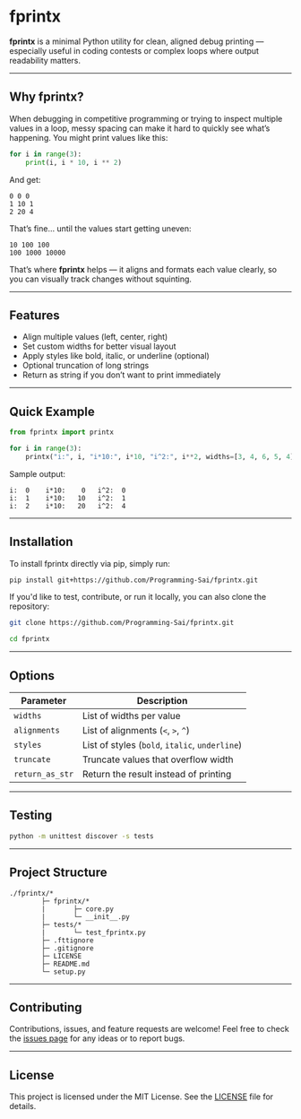 # fprintx

**fprintx** is a minimal Python utility for clean, aligned debug printing — especially useful in coding contests or complex loops where output readability matters.

---

## Why fprintx?

When debugging in competitive programming or trying to inspect multiple values in a loop, messy spacing can make it hard to quickly see what’s happening. You might print values like this:

```python
for i in range(3):
    print(i, i * 10, i ** 2)
```

And get:

```
0 0 0
1 10 1
2 20 4
```

That’s fine… until the values start getting uneven:

```
10 100 100
100 1000 10000
```

That’s where **fprintx** helps — it aligns and formats each value clearly, so you can visually track changes without squinting.

---

## Features

- Align multiple values (left, center, right)
- Set custom widths for better visual layout
- Apply styles like bold, italic, or underline (optional)
- Optional truncation of long strings
- Return as string if you don’t want to print immediately

---

## Quick Example

```python
from fprintx import printx

for i in range(3):
    printx("i:", i, "i*10:", i*10, "i^2:", i**2, widths=[3, 4, 6, 5, 4])
```

Sample output:

```
i:  0    i*10:    0   i^2:  0
i:  1    i*10:   10   i^2:  1
i:  2    i*10:   20   i^2:  4
```

---

## Installation

To install fprintx directly via pip, simply run:

```bash
pip install git+https://github.com/Programming-Sai/fprintx.git
```

If you'd like to test, contribute, or run it locally, you can also clone the repository:

```bash
git clone https://github.com/Programming-Sai/fprintx.git

cd fprintx
```

---

## Options

| Parameter       | Description                                    |
| --------------- | ---------------------------------------------- |
| `widths`        | List of widths per value                       |
| `alignments`    | List of alignments (`<`, `>`, `^`)             |
| `styles`        | List of styles (`bold`, `italic`, `underline`) |
| `truncate`      | Truncate values that overflow width            |
| `return_as_str` | Return the result instead of printing          |

---

## Testing

```bash
python -m unittest discover -s tests
```

---

## Project Structure

```ftt
./fprintx/*
        ├─ fprintx/*
        |       ├─ core.py
        |       └─ __init__.py
        ├─ tests/*
        |       └─ test_fprintx.py
        ├─ .fttignore
        ├─ .gitignore
        ├─ LICENSE
        ├─ README.md
        └─ setup.py
```

---

## Contributing

Contributions, issues, and feature requests are welcome! Feel free to check the [issues page](https://github.com/Programming-Sai/fprintx/issues) for any ideas or to report bugs.

---

## License

This project is licensed under the MIT License. See the [LICENSE](LICENSE) file for details.

